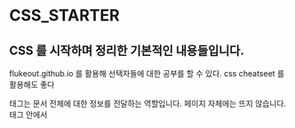 # CSS_STARTER

## CSS 를 시작하며 정리한 기본적인 내용들입니다.
flukeout.github.io 를 활용해 선택자들에 대한 공부를 할 수 있다. css cheatseet 를 활용해도 좋다 

<head> 태그는 문서 전체에 대한 정보를 전달하는 역할입니다. 페이지 자체에는 뜨지 않습니다.

<head> 태그 안에서 <style> 태그를 이용해 <body> 안에 있는 내용들에 CSS를 입힐 수 있습니다.

## id 값은?
id값을 주는 이유는 모든 항목들에 대해 일일이 다 수정할 수 없기 때문에 고유 id 값을 부여해 <head> 태그 안에서 특정 id 값의 항목들에 대해 속성을 부여할 수 있습니다. <head> 태그 안에서 id 값을 가리킬 때에는 # 을 붙여줍니다.

## class 는?
class 는 말 그대로 반이다. 같은 학번을 가진 학생이 여러 명일 수는 없지만 같은 반인 학생은 많다. id는 단 하나의 항목에 고유로 붙여주는 것이지만, class 는 그룹을 만들어 여러 항목들에 동일하게 적용시킬 때 사용하는 것이다. <head> 태그에서 가리킬 때 앞에 . 을 붙여준다.

## 부모 자식 선택자란?
리스트 안에서 또다시 리스트가 나올 수 있다. 그런데 가장 상위 리스트에만 특정 속성들을 부여하고 싶을 때. 이때 부모 자식 선택자가 필요하다. > 연산자를 통해서 몇 단계에 위치한 리스트인지 구별할 수 있다. 